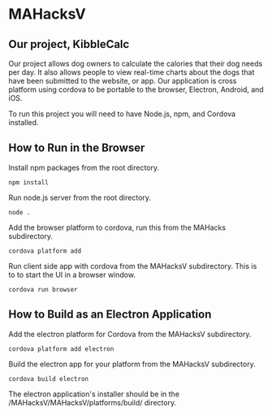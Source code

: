 # MAHacksV

## Our project, KibbleCalc

Our project allows dog owners to calculate the calories that their dog needs per day. It also allows people to view real-time charts about the dogs that have been submitted to the website, or app. Our application is cross platform using cordova to be portable to the browser, Electron, Android, and iOS.

To run this project you will need to have Node.js, npm, and Cordova installed.

## How to Run in the Browser


Install npm packages from the root directory.

	npm install

Run node.js server from the root directory.

	node .

Add the browser platform to cordova, run this from the MAHacks subdirectory.

	cordova platform add

Run client side app with cordova from the MAHacksV subdirectory. This is to to start the UI in a browser window.

	cordova run browser

## How to Build as an Electron Application

Add the electron platform for Cordova from the MAHacksV subdirectory.

	cordova platform add electron

Build the electron app for your platform from the MAHacksV subdirectory.

	cordova build electron

The electron application's installer should be in the /MAHacksV/MAHacksV/platforms/build/ directory.